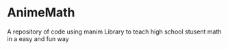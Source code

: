 # AnimeMath
A repository of code using manim Library to teach high school stusent math in a easy and fun way
